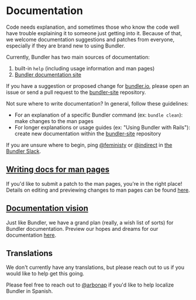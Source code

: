 # Documentation

Code needs explanation, and sometimes those who know the code well have trouble explaining it to someone just getting into it. Because of that, we welcome documentation suggestions and patches from everyone, especially if they are brand new to using Bundler.

Currently, Bundler has two main sources of documentation:

1. built-in `help` (including usage information and man pages)
2. [Bundler documentation site](https://bundler.io)

If you have a suggestion or proposed change for [bundler.io](https://bundler.io), please open an issue or send a pull request to the [bundler-site](https://github.com/rubygems/bundler-site) repository.

Not sure where to write documentation? In general, follow these guidelines:

* For an explanation of a specific Bundler command (ex: `bundle clean`): make changes to the man pages
* For longer explanations or usage guides (ex: "Using Bundler with Rails"): create new documentation within the [bundler-site](https://github.com/rubygems/bundler-site) repository

If you are unsure where to begin, ping [@feministy](https://github.com/feministy) or [@indirect](https://github.com/indirect) in [the Bundler Slack](https://slack.bundler.io).

## [Writing docs for man pages](WRITING.md)

If you'd like to submit a patch to the man pages, you're in the right place! Details on editing and previewing changes to man pages can be found [here](WRITING.md).

## [Documentation vision](VISION.md)

Just like Bundler, we have a grand plan (really, a wish list of sorts) for Bundler documentation. Preview our hopes and dreams for our documentation [here](VISION.md).

## Translations

We don't currently have any translations, but please reach out to us if you would like to help get this going.

Please feel free to reach out to [@arbonap](https://github.com/arbonap) if you'd like to help localize Bundler in Spanish.
